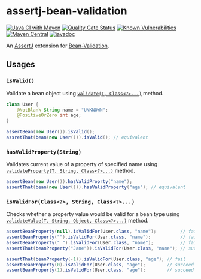 # assertj-bean-validation

[![Java CI with Maven](https://github.com/jinahya/assertj-bean-validation/actions/workflows/maven.yml/badge.svg)](https://github.com/jinahya/assertj-bean-validation/actions/workflows/maven.yml)
[![Quality Gate Status](https://sonarcloud.io/api/project_badges/measure?project=jinahya_assertj-bean-validation&metric=alert_status)](https://sonarcloud.io/dashboard?id=jinahya_assertj-bean-validation)
[![Known Vulnerabilities](https://snyk.io/test/github/jinahya/assertj-bean-validation/badge.svg)](https://snyk.io/test/github/jinahya/assertj-bean-validation)
[![Maven Central](https://img.shields.io/maven-central/v/com.github.jinahya/assertj-bean-validation)](https://search.maven.org/artifact/com.github.jinahya/assertj-bean-validation)
[![javadoc](https://javadoc.io/badge2/com.github.jinahya/assertj-bean-valiation/javadoc.svg)](https://javadoc.io/doc/com.github.jinahya/assertj-bean-valiation)


An [AssertJ](https://joel-costigliola.github.io/assertj/) extension for [Bean-Validation](https://beanvalidation.org/).

## Usages

### `isValid()`

Validate a bean object using [`validate(T, Class<?>...)`][validate] method.

```java
class User {
    @NotBlank String name = "UNKNOWN";
    @PositiveOrZero int age;
}

assertBean(new User()).isValid();
assretThat(bean(new User())).isValid(); // equivalent
```

### `hasValidProperty(String)`

Validates current value of a property of specified name
using [`validateProperty(T, String, Class<?>...)`][validateProperty] method.

```java
assertBean(new User()).hasValidProprty("name");
assertThat(bean(new User())).hasValidProperty("age"); // equivalent
```

### `isValidFor(Class<?>, String, Class<?>...)`

Checks whether a property value would be valid for a bean type using [`validateValue(T, String, Object, Class<?>...)`][validateValue]
method.

```java
assertBeanProperty(null).isValidFor(User.class, "name");         // fail
assertBeanProperty("").isValidFor(User.class, "name");           // fail
assertBeanProperty(" ").isValidFor(User.class, "name");          // fail
assertThat(beanProperty("Jane")).isValidFor(User.class, "name"); // succeed

assertThat(beanProperty(-1)).isValidFor(User.class, "age"); // fail
assertBeanProperty(0).isValidFor(User.class, "age");        // succeed
assertBeanProperty(1).isValidFor(User.class, "age");        // succeed
```

[validate]: https://javadoc.io/static/jakarta.validation/jakarta.validation-api/3.0.0/jakarta/validation/Validator.html#validate-T-java.lang.Class...-

[validateProperty]: https://javadoc.io/static/jakarta.validation/jakarta.validation-api/3.0.0/jakarta/validation/Validator.html#validateProperty-T-java.lang.String-java.lang.Class...-

[validateValue]: https://javadoc.io/static/jakarta.validation/jakarta.validation-api/3.0.0/jakarta/validation/Validator.html#validateValue-java.lang.Class-java.lang.String-java.lang.Object-java.lang.Class...-

